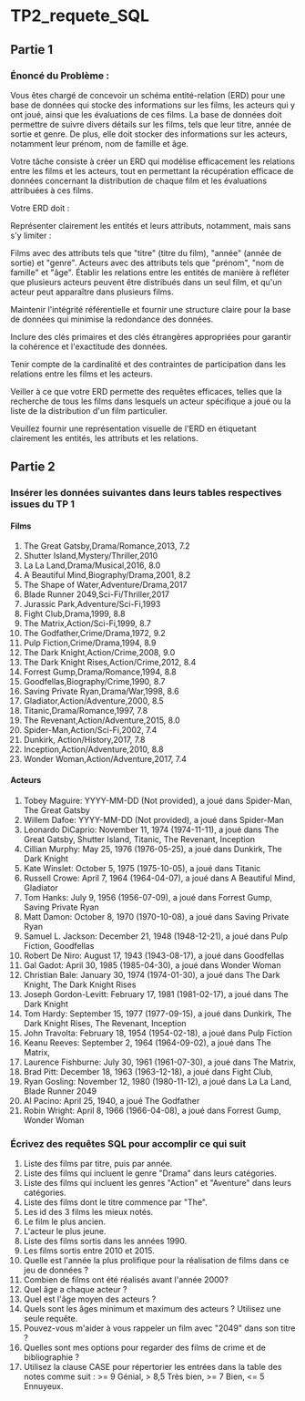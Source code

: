 # TP2_requete_SQL

## Partie 1

### Énoncé du Problème :

Vous êtes chargé de concevoir un schéma entité-relation (ERD) pour une base de données qui stocke des informations sur les films, les acteurs qui y ont joué, ainsi que les évaluations de ces films. La base de données doit permettre de suivre divers détails sur les films, tels que leur titre, année de sortie et genre. De plus, elle doit stocker des informations sur les acteurs, notamment leur prénom, nom de famille et âge.

Votre tâche consiste à créer un ERD qui modélise efficacement les relations entre les films et les acteurs, tout en permettant la récupération efficace de données concernant la distribution de chaque film et les évaluations attribuées à ces films.

Votre ERD doit :

Représenter clairement les entités et leurs attributs, notamment, mais sans s'y limiter :

Films avec des attributs tels que "titre" (titre du film), "année" (année de sortie) et "genre".
Acteurs avec des attributs tels que "prénom", "nom de famille" et "âge".
Établir les relations entre les entités de manière à refléter que plusieurs acteurs peuvent être distribués dans un seul film, et qu'un acteur peut apparaître dans plusieurs films.

Maintenir l'intégrité référentielle et fournir une structure claire pour la base de données qui minimise la redondance des données.

Inclure des clés primaires et des clés étrangères appropriées pour garantir la cohérence et l'exactitude des données.

Tenir compte de la cardinalité et des contraintes de participation dans les relations entre les films et les acteurs.

Veiller à ce que votre ERD permette des requêtes efficaces, telles que la recherche de tous les films dans lesquels un acteur spécifique a joué ou la liste de la distribution d'un film particulier.

Veuillez fournir une représentation visuelle de l'ERD en étiquetant clairement les entités, les attributs et les relations.


## Partie 2

### Insérer les données suivantes dans leurs tables respectives issues du TP 1



#### Films

1. The Great Gatsby,Drama/Romance,2013, 7.2
2. Shutter Island,Mystery/Thriller,2010
3. La La Land,Drama/Musical,2016, 8.0
4. A Beautiful Mind,Biography/Drama,2001, 8.2
5. The Shape of Water,Adventure/Drama,2017
6. Blade Runner 2049,Sci-Fi/Thriller,2017
7. Jurassic Park,Adventure/Sci-Fi,1993
8. Fight Club,Drama,1999, 8.8
9. The Matrix,Action/Sci-Fi,1999, 8.7
10. The Godfather,Crime/Drama,1972, 9.2
11. Pulp Fiction,Crime/Drama,1994, 8.9
12. The Dark Knight,Action/Crime,2008, 9.0
13. The Dark Knight Rises,Action/Crime,2012, 8.4
14. Forrest Gump,Drama/Romance,1994, 8.8
15. Goodfellas,Biography/Crime,1990, 8.7
16. Saving Private Ryan,Drama/War,1998, 8.6
17. Gladiator,Action/Adventure,2000, 8.5
18. Titanic,Drama/Romance,1997, 7.8
19. The Revenant,Action/Adventure,2015, 8.0
20. Spider-Man,Action/Sci-Fi,2002, 7.4
21. Dunkirk, Action/History,2017, 7.8
22. Inception,Action/Adventure,2010, 8.8
23. Wonder Woman,Action/Adventure,2017, 7.4



#### Acteurs

1. Tobey Maguire: YYYY-MM-DD (Not provided), a joué dans Spider-Man, The Great Gatsby
2. Willem Dafoe: YYYY-MM-DD (Not provided), a joué dans Spider-Man
3. Leonardo DiCaprio: November 11, 1974 (1974-11-11), a joué dans The Great Gatsby, Shutter Island, Titanic, The Revenant, Inception
3. Cillian Murphy: May 25, 1976 (1976-05-25), a joué dans Dunkirk, The Dark Knight
4. Kate Winslet: October 5, 1975 (1975-10-05), a joué dans Titanic
5. Russell Crowe: April 7, 1964 (1964-04-07), a joué dans A Beautiful Mind, Gladiator
6. Tom Hanks: July 9, 1956 (1956-07-09), a joué dans Forrest Gump, Saving Private Ryan
7. Matt Damon: October 8, 1970 (1970-10-08), a joué dans Saving Private Ryan
8. Samuel L. Jackson: December 21, 1948 (1948-12-21), a joué dans Pulp Fiction, Goodfellas
9. Robert De Niro: August 17, 1943 (1943-08-17), a joué dans Goodfellas
10. Gal Gadot: April 30, 1985 (1985-04-30), a joué dans Wonder Woman
11. Christian Bale: January 30, 1974 (1974-01-30), a joué dans The Dark Knight, The Dark Knight Rises
12. Joseph Gordon-Levitt: February 17, 1981 (1981-02-17), a joué dans The Dark Knight
13. Tom Hardy: September 15, 1977 (1977-09-15), a joué dans Dunkirk, The Dark Knight Rises, The Revenant, Inception
14. John Travolta: February 18, 1954 (1954-02-18), a joué dans Pulp Fiction
15. Keanu Reeves: September 2, 1964 (1964-09-02), a joué dans The Matrix,
16. Laurence Fishburne: July 30, 1961 (1961-07-30), a joué dans The Matrix,
17. Brad Pitt: December 18, 1963 (1963-12-18), a joué dans Fight Club,
18. Ryan Gosling: November 12, 1980 (1980-11-12), a joué dans La La Land, Blade Runner 2049
19. Al Pacino: April 25, 1940, a joué The Godfather
20. Robin Wright: April 8, 1966 (1966-04-08), a joué dans Forrest Gump, Wonder Woman



### Écrivez des requêtes SQL pour accomplir ce qui suit

1. Liste des films par titre, puis par année.
2. Liste des films qui incluent le genre "Drama" dans leurs catégories.
3. Liste des films qui incluent les genres "Action" et "Aventure" dans leurs catégories.
4. Liste des films dont le titre commence par "The".
5. Les id des 3 films les mieux notés.
6. Le film le plus ancien.
7. L'acteur le plus jeune.
8. Liste des films sortis dans les années 1990.
9. Les films sortis entre 2010 et 2015.
10. Quelle est l'année la plus prolifique pour la réalisation de films dans ce jeu de données ?
11. Combien de films ont été réalisés avant l'année 2000?
12. Quel âge a chaque acteur ?
13. Quel est l'âge moyen des acteurs ?
14. Quels sont les âges minimum et maximum des acteurs ? Utilisez une seule requête.
15. Pouvez-vous m'aider à vous rappeler un film avec "2049" dans son titre ?
16. Quelles sont mes options pour regarder des films de crime et de bibliographie ?
17. Utilisez la clause CASE pour répertorier les entrées dans la table des notes comme suit : >= 9 Génial, > 8,5 Très bien, >= 7 Bien, <= 5 Ennuyeux.